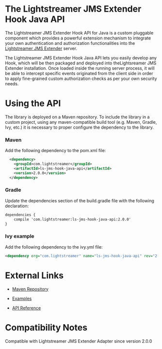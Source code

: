 # The Lightstreamer JMS Extender Hook Java API

The Lightstreamer JMS Extender Hook API for Java is a custom pluggable component which provides a powerful extension mechanism to integrate your own authentication and authorization functionalities into the [Lightstreamer JMS Extender](https://lightstreamer.com/download/#jms210) server.

The Lightstreamer JMS Extender Hook Java API lets you easily develop any Hook, which will be then packaged and deployed into theLightsreamer JMS Extender installation. Once loaded inside the running server process, it will be able to intercept specific events originated from the client side in order to apply fine-grained custom authorization checks as per your own security needs.

# Using the API

The library is deployed on a Maven repository.
To include the library in a custom project, using any maven-compatible build tool (e.g. Maven, Gradle, Ivy, etc.) it is necessary to proper configure the dependency to the library.

### Maven

Add the following dependency to the pom.xml file:

```xml
  <dependency>
    <groupId>com.lightstreamer</groupId>
    <artifactId>ls-jms-hook-java-api</artifactId>
    <version>2.0.0</version>
  </dependency>
```        

### Gradle

Update the dependencies section of the build.gradle file with the following declaration:

```xml
dependencies {
    compile 'com.lightstreamer:ls-jms-hook-java-api:2.0.0'
}
```    

### Ivy example

Add the following dependency to the ivy.yml file:

```xml
<dependency org="com.lightstreamer" name="ls-jms-hook-java-api" rev="2.0.0"/>
```

# External Links

- [Maven Repository](https://mvnrepository.com/artifact/com.lightstreamer/ls-jms-hook-java-api)

- [Examples](https://demos.lightstreamer.com/?p=jmsextender&t=hook&a=javahook)

- [API Reference](https://www.lightstreamer.com/api/ls-jms-hook-java-api/2.0.0/index.html)

# Compatibility Notes

Compatible with Lightstreamer JMS Extender Adapter since version 2.0.0